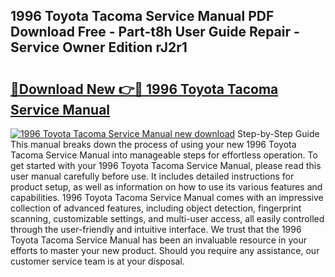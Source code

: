## 1996 Toyota Tacoma Service Manual PDF Download Free - Part-t8h User Guide Repair - Service Owner Edition rJ2r1

# <h2><a href="http://bc44011.oget.top/?id=1996+Toyota+Tacoma+Service+Manual">🔗Download New 👉🔴 1996 Toyota Tacoma Service Manual</a></h2>

[![1996 Toyota Tacoma Service Manual new download](https://i.imgur.com/5g1atiW.png)](http://bc44011.oget.top/?id=1996+Toyota+Tacoma+Service+Manual)
Step-by-Step Guide This manual breaks down the process of using your new 1996 Toyota Tacoma Service Manual into manageable steps for effortless operation. To get started with your 1996 Toyota Tacoma Service Manual, please read this user manual carefully before use. It includes detailed instructions for product setup, as well as information on how to use its various features and capabilities. 1996 Toyota Tacoma Service Manual comes with an impressive collection of advanced features, including object detection, fingerprint scanning, customizable settings, and multi-user access, all easily controlled through the user-friendly and intuitive interface. We trust that the 1996 Toyota Tacoma Service Manual has been an invaluable resource in your efforts to master your new product. Should you require any assistance, our customer service team is at your disposal.
